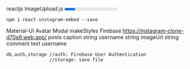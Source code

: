 reactjs
    ImageUpload.js
        <progress/>  //Dowloading
    Posts.js

    npm i react-instagram-embed --save
Material-UI
    Avatar
    Modal
    makeStyles
Firebase
    https://instagram-clone-d70a9.web.app/
    posts
        caption string 
        username string 
        imageUrl  string  
            comment
                text
                username 

    db,auth,storage //auth: Firebase User Authentication  
                    //storage: save file